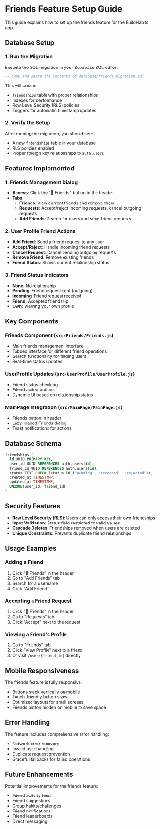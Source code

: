 # Friends Feature Setup Guide

This guide explains how to set up the friends feature for the BuildHabits app.

## Database Setup

### 1. Run the Migration

Execute the SQL migration in your Supabase SQL editor:

```sql
-- Copy and paste the contents of database/friends_migration.sql
```

This will create:
- `friendships` table with proper relationships
- Indexes for performance
- Row Level Security (RLS) policies
- Triggers for automatic timestamp updates

### 2. Verify the Setup

After running the migration, you should see:
- A new `friendships` table in your database
- RLS policies enabled
- Proper foreign key relationships to `auth.users`

## Features Implemented

### 1. Friends Management Dialog
- **Access**: Click the "👥 Friends" button in the header
- **Tabs**:
  - **Friends**: View current friends and remove them
  - **Requests**: Accept/reject incoming requests, cancel outgoing requests
  - **Add Friends**: Search for users and send friend requests

### 2. User Profile Friend Actions
- **Add Friend**: Send a friend request to any user
- **Accept/Reject**: Handle incoming friend requests
- **Cancel Request**: Cancel pending outgoing requests
- **Remove Friend**: Remove existing friends
- **Friend Status**: Shows current relationship status

### 3. Friend Status Indicators
- **None**: No relationship
- **Pending**: Friend request sent (outgoing)
- **Incoming**: Friend request received
- **Friend**: Accepted friendship
- **Own**: Viewing your own profile

## Key Components

### Friends Component (`src/Friends/Friends.js`)
- Main friends management interface
- Tabbed interface for different friend operations
- Search functionality for finding users
- Real-time status updates

### UserProfile Updates (`src/UserProfile/UserProfile.js`)
- Friend status checking
- Friend action buttons
- Dynamic UI based on relationship status

### MainPage Integration (`src/MainPage/MainPage.js`)
- Friends button in header
- Lazy-loaded Friends dialog
- Toast notifications for actions

## Database Schema

```sql
friendships (
  id UUID PRIMARY KEY,
  user_id UUID REFERENCES auth.users(id),
  friend_id UUID REFERENCES auth.users(id),
  status TEXT CHECK (status IN ('pending', 'accepted', 'rejected')),
  created_at TIMESTAMP,
  updated_at TIMESTAMP,
  UNIQUE(user_id, friend_id)
)
```

## Security Features

- **Row Level Security (RLS)**: Users can only access their own friendships
- **Input Validation**: Status field restricted to valid values
- **Cascade Deletes**: Friendships removed when users are deleted
- **Unique Constraints**: Prevents duplicate friend relationships

## Usage Examples

### Adding a Friend
1. Click "👥 Friends" in the header
2. Go to "Add Friends" tab
3. Search for a username
4. Click "Add Friend"

### Accepting a Friend Request
1. Click "👥 Friends" in the header
2. Go to "Requests" tab
3. Click "Accept" next to the request

### Viewing a Friend's Profile
1. Go to "Friends" tab
2. Click "View Profile" next to a friend
3. Or visit `/user/{friend_id}` directly

## Mobile Responsiveness

The friends feature is fully responsive:
- Buttons stack vertically on mobile
- Touch-friendly button sizes
- Optimized layouts for small screens
- Friends button hidden on mobile to save space

## Error Handling

The feature includes comprehensive error handling:
- Network error recovery
- Invalid user handling
- Duplicate request prevention
- Graceful fallbacks for failed operations

## Future Enhancements

Potential improvements for the friends feature:
- Friend activity feed
- Friend suggestions
- Group habits/challenges
- Friend notifications
- Friend leaderboards
- Direct messaging 